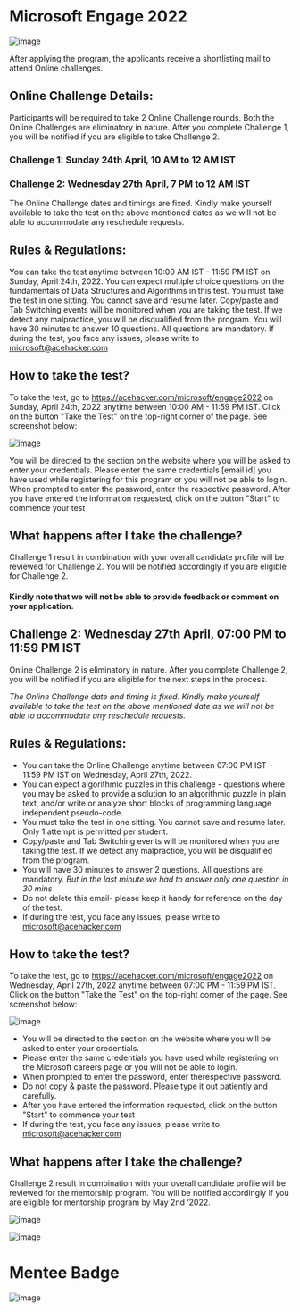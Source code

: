 # Microsoft Engage 2022

![image](https://user-images.githubusercontent.com/81810889/166145835-2a6c2310-0deb-4110-b0cd-0938aeb1aa39.png)

After applying the program, the applicants receive a shortlisting mail to attend Online challenges. 

## Online Challenge Details:

Participants will be required to take 2 Online Challenge rounds. Both the Online Challenges are eliminatory in nature. After you complete Challenge 1, you will be notified if you are eligible to take Challenge 2.

### Challenge 1: Sunday 24th April, 10 AM to 12 AM IST 

### Challenge 2: Wednesday 27th April, 7 PM to 12 AM IST

The Online Challenge dates and timings are fixed. Kindly make yourself available to take the test on the above mentioned dates as we will not be able to accommodate any reschedule requests.

## Rules & Regulations:

You can take the test anytime between 10:00 AM IST - 11:59 PM IST on Sunday, April 24th, 2022.
You can expect multiple choice questions on the fundamentals of Data Structures and Algorithms in this test.
You must take the test in one sitting. You cannot save and resume later.
Copy/paste and Tab Switching events will be monitored when you are taking the test. If we detect any malpractice, you will be disqualified from the program.
You will have 30 minutes to answer 10 questions. All questions are mandatory.
If during the test, you face any issues, please write to microsoft@acehacker.com

## How to take the test?

To take the test, go to https://acehacker.com/microsoft/engage2022 on Sunday, April 24th, 2022 anytime between 10:00 AM - 11:59 PM IST.
Click on the button "Take the Test" on the top-right corner of the page. See screenshot below:

![image](https://user-images.githubusercontent.com/81810889/166146018-fae7e9c4-71cd-4774-a70f-b897167cc714.png)

You will be directed to the section on the website where you will be asked to enter your credentials.
Please enter the same credentials [email id] you have used while registering for this program or you will not be able to login.
When prompted to enter the password, enter the respective password.
After you have entered the information requested, click on the button "Start" to commence your test 

## What happens after I take the challenge?

Challenge 1 result in combination with your overall candidate profile will be reviewed for Challenge 2. You will be notified accordingly if you are eligible for Challenge 2.

#### Kindly note that we will not be able to provide feedback or comment on your application.

## Challenge 2: Wednesday 27th April, 07:00 PM to 11:59 PM IST

Online Challenge 2 is eliminatory in nature. After you complete Challenge 2, you will be notified if you are eligible for the next steps in the process.

*The Online Challenge date and timing is fixed. Kindly make yourself available to take the test on the above mentioned date as we will not be able to accommodate any reschedule requests.*

 
## Rules & Regulations:

- You can take the Online Challenge anytime between 07:00 PM IST - 11:59 PM IST on Wednesday, April 27th, 2022.
- You can expect algorithmic puzzles in this challenge - questions where you may be asked to provide a solution to an algorithmic puzzle in plain text, and/or write or analyze short blocks of programming language independent pseudo-code.
- You must take the test in one sitting. You cannot save and resume later. Only 1 attempt is permitted per student.
- Copy/paste and Tab Switching events will be monitored when you are taking the test. If we detect any malpractice, you will be disqualified from the program.
- You will have 30 minutes to answer 2 questions. All questions are mandatory. *But in the last minute we had to answer only one question in 30 mins*
- Do not delete this email- please keep it handy for reference on the day of the test.
- If during the test, you face any issues, please write to microsoft@acehacker.com

## How to take the test?

To take the test, go to https://acehacker.com/microsoft/engage2022 on Wednesday, April 27th, 2022 anytime between 07:00 PM - 11:59 PM IST.
Click on the button "Take the Test" on the top-right corner of the page. See screenshot below:

![image](https://user-images.githubusercontent.com/81810889/166146266-430fdf70-ead8-4333-81e7-c4cb71953ee1.png)

- You will be directed to the section on the website where you will be asked to enter your credentials.
- Please enter the same credentials you have used while registering on the Microsoft careers page or you will not be able to login.
- When prompted to enter the password, enter therespective password.
- Do not copy & paste the password. Please type it out patiently and carefully.
- After you have entered the information requested, click on the button "Start" to commence your test
- If during the test, you face any issues, please write to microsoft@acehacker.com

## What happens after I take the challenge?

Challenge 2 result in combination with your overall candidate profile will be reviewed for the mentorship program. You will be notified accordingly if you are eligible for mentorship program by May 2nd ‘2022.




![image](https://user-images.githubusercontent.com/81810889/166146346-9c115804-4895-4468-a5ce-d2caa5ab8c87.png)




![image](https://user-images.githubusercontent.com/81810889/166262870-62e6c4fb-fa9c-44a2-b726-fcb5a739fd42.png)

# Mentee Badge

![image](https://user-images.githubusercontent.com/81810889/166263048-d588a71c-1e7f-4ad3-abb5-904b6c503fbd.png)


